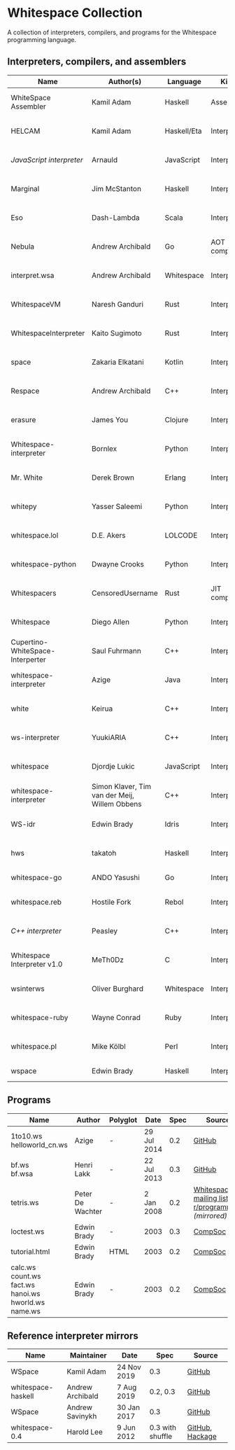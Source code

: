 # Whitespace Collection

A collection of interpreters, compilers, and programs for the Whitespace
programming language.

## Interpreters, compilers, and assemblers

| Name                   | Author(s)        | Language    | Kind         | Date        | Spec | Source |
| ---------------------- | ---------------- | ----------- | ------------ | ----------- | ---- | ------ |
| WhiteSpace Assembler   | Kamil Adam       | Haskell     | Assembler    | 18 May 2020 | 0.2, wsa | [GitHub](https://github.com/helvm/wsa) |
| HELCAM                 | Kamil Adam       | Haskell/Eta | Interpreter  | 8 May 2020  | 0.3  | [GitHub](https://github.com/helvm/helcam) |
| *JavaScript interpreter* | Arnauld        | JavaScript  | Interpreter  | 1 Feb 2020  | 0.3  | [Code Golf](https://codegolf.stackexchange.com/questions/198694/write-a-whitespace-interpreter/198770#198770) |
| Marginal               | Jim McStanton    | Haskell     | Interpreter  | 28 Jun 2019 | 0.2  | [GitHub](https://github.com/jhmcstanton/marginal) |
| Eso                    | Dash-Lambda      | Scala       | Interpreter  | 19 Jun 2019 | 0.2, wsa | [GitHub](https://github.com/Dash-Lambda/Eso) |
| Nebula                 | Andrew Archibald | Go          | AOT compiler | 8 Jun 2019  | 0.3  | [GitHub](https://github.com/andrewarchi/nebula) |
| interpret.wsa          | Andrew Archibald | Whitespace  | Interpreter  | 5 Jun 2019  | 0.3  | [GitHub](https://github.com/andrewarchi/nebula/blob/master/programs/interpret.wsa) |
| WhitespaceVM           | Naresh Ganduri   | Rust        | Interpreter  | 13 May 2019 | 0.3  | [GitHub](https://github.com/nareshganduri/WhitespaceVM) |
| WhitespaceInterpreter  | Kaito Sugimoto   | Rust        | Interpreter  | 23 Nov 2018 | 0.2  | [GitHub](https://github.com/7ma7X/WhitespaceInterpreter) |
| space                  | Zakaria Elkatani | Kotlin      | Interpreter  | 21 Apr 2018 | 0.3  | [GitHub](https://github.com/ze/space) |
| Respace                | Andrew Archibald | C++         | Interpreter  | 15 Apr 2018 | 0.3  | [GitHub](https://github.com/andrewarchi/respace) |
| erasure                | James You        | Clojure     | Interpreter  | 24 Feb 2018 | 0.2  | [GitHub](https://github.com/jmesyou/erasure) |
| Whitespace-interpreter | Bornlex          | Python      | Interpreter  | 9 Aug 2017  | 0.3  | [GitHub](https://github.com/Bornlex/Whitespace-interpreter) |
| Mr. White              | Derek Brown      | Erlang      | Interpreter  | 23 Mar 2017 | 0.3  | [GitHub](https://github.com/derek121/mrwhite) |
| whitepy                | Yasser Saleemi   | Python      | Interpreter  | 4 Mar 2017  | 0.2  | [GitHub](https://github.com/yasn77/whitepy) |
| whitespace.lol         | D.E. Akers       | LOLCODE     | Interpreter  | 20 Nov 2016 | 0.3  | [GitHub](https://github.com/hostilefork/whitespacers/tree/master/lolcode) |
| whitespace-python      | Dwayne Crooks    | Python      | Interpreter  | 31 Aug 2016 | 0.2  | [GitHub](https://github.com/dwayne/whitespace-python) |
| Whitespacers           | CensoredUsername | Rust        | JIT compiler | 19 Jun 2016 | 0.3  | [GitHub](https://github.com/CensoredUsername/whitespace-rs) |
| Whitespace             | Diego Allen      | Python      | Interperter  | 28 Sep 2015 | 0.3  | [GitHub](https://github.com/dalleng/Whitespace) |
| Cupertino-WhiteSpace-Interperter | Saul Fuhrmann | C++  | Interpreter  | 22 May 2015 | 0.3  | [GitHub](https://github.com/frmsaul/Cupertino-WhiteSpace-Interperter) |
| whitespace-interpreter | Azige            | Java        | Interpreter  | 18 Jun 2014 | 0.2  | [GitHub](https://github.com/azige/whitespace-interpreter) |
| white                  | Keirua           | C++         | Interpreter  | 30 May 2014 | 0.3  | [GitHub](https://github.com/Keirua/whitespace) |
| ws-interpreter         | YuukiARIA        | C++         | Interpreter  | 5 May 2013  | 0.3  | [GitHub](https://github.com/YuukiARIA/ws-interpreter) |
| whitespace             | Djordje Lukic    | JavaScript  | Interpreter  | 27 Mar 2013 | 0.3  | [GitHub](https://github.com/rumpl/whitespace) |
| whitespace-interpreter | Simon Klaver, Tim van der Meij, Willem Obbens | C++ | Interpreter | 6 Feb 2013 | 0.3 | [GitHub](https://github.com/timvandermeij/whitespace-interpreter) |
| WS-idr                 | Edwin Brady      | Idris       | Interpreter  | 25 Nov 2012 | 0.3  | [GitHub](https://github.com/edwinb/WS-idr) |
| hws                    | takatoh          | Haskell     | Interpreter  | 29 Oct 2010 | 0.3  | [GitHub](https://github.com/takatoh/hws) |
| whitespace-go          | ANDO Yasushi     | Go          | Interpreter  | 8 Oct 2010  | 0.3  | [GitHub](https://github.com/technohippy/go-whitespace) |
| whitespace.reb         | Hostile Fork     | Rebol       | Interpreter  | 10 Jul 2010 | 0.3  | [GitHub](https://github.com/hostilefork/whitespacers/tree/master/rebol) |
| *C++ interpreter*      | Peasley          | C++         | Interpreter  | 5 Feb 2010  | 0.3  | [rohitab.com](http://www.rohitab.com/discuss/topic/35639-c-whitespace-interpreter/?p=10074137) *(mirrored)* |
| Whitespace Interpreter v1.0 | MeTh0Dz     | C           | Interpreter  | 30 Jan 2010 | 0.3  | [rohitab.com](http://www.rohitab.com/discuss/topic/35639-c-whitespace-interpreter/) *(mirrored)* |
| wsinterws              | Oliver Burghard  | Whitespace  | Interpreter  | 24 Apr 2003 | 0.2  | [burghard.info](https://web.archive.org/web/20030608024503/http://www.burghard.info/code/whitespace/wsinterws/index.html) |
| whitespace-ruby        | Wayne Conrad     | Ruby        | Interpreter  | 2 Apr 2003  | 0.2  | [yagni.com](https://web.archive.org/web/20120417161917/http://yagni.com/whitespace/index.html) |
| whitespace.pl          | Mike Kölbl       | Perl        | Interpreter  | 1 Apr 2003  | 0.2  | [CompSoc][compsoc] |
| wspace                 | Edwin Brady      | Haskell     | Interpreter  | 2002        | 0.2, 0.3 | [CompSoc][compsoc] |

## Programs

| Name            | Author           | Polyglot | Date        | Spec | Source |
| --------------- | ---------------- | -------- | ----------- | ---- | ------ |
| 1to10.ws<br>helloworld_cn.ws | Azige | -      | 29 Jul 2014 | 0.2  | [GitHub](https://github.com/azige/whitespace-interpreter/tree/master/src/main/pack/example) |
| bf.ws<br>bf.wsa | Henri Lakk       | -        | 22 Jul 2013 | 0.3  | [GitHub](https://github.com/vii5ard/brainfuck-whitespace) |
| tetris.ws       | Peter De Wachter | -        | 2 Jan 2008  | 0.2  | [Whitespace mailing list](https://web.archive.org/web/20141011193149/http://compsoc.dur.ac.uk/archives/whitespace/2008-January/000067.html), [r/programming](https://www.reddit.com/r/programming/comments/9nw1e/most_unreadable_programming_language_ever/c0dkzzw/) *(mirrored)* |
| loctest.ws      | Edwin Brady      | -        | 2003        | 0.3  | [CompSoc][compsoc] |
| tutorial.html   | Edwin Brady      | HTML     | 2003        | 0.2  | [CompSoc][compsoc] |
| calc.ws<br>count.ws<br>fact.ws<br>hanoi.ws<br>hworld.ws<br>name.ws | Edwin Brady | - | 2003 | 0.2 | [CompSoc][compsoc] |

## Reference interpreter mirrors

| Name               | Maintainer       | Date        | Spec | Source |
| ------------------ | ---------------- | ----------- | ---- | ------ |
| WSpace             | Kamil Adam       | 24 Nov 2019 | 0.3  | [GitHub](https://github.com/helvm/WSpace) |
| whitespace-haskell | Andrew Archibald | 7 Aug 2019  | 0.2, 0.3 | [GitHub](https://github.com/andrewarchi/whitespace-haskell) |
| WSpace             | Andrew Savinykh  | 30 Jan 2017 | 0.3  | [GitHub](https://github.com/TryItOnline/WSpace/) |
| whitespace-0.4     | Harold Lee       | 9 Jun 2012  | 0.3 with shuffle | [GitHub](https://github.com/haroldl/whitespace-nd), [Hackage](https://hackage.haskell.org/package/whitespace-0.4) |

[compsoc]: https://web.archive.org/web/20150717140342/http://compsoc.dur.ac.uk:80/whitespace/download.php
